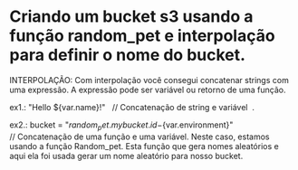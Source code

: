 # Criando um bucket s3 usando a função random_pet e interpolação para definir o nome do bucket.

INTERPOLAÇÃO: 
Com interpolação você consegui concatenar strings com uma expressão.  A expressão pode ser variável ou retorno de uma função.

ex1.: "Hello ${var.name}!" 
&nbsp; // Concatenação de string e variável &nbsp;.
  
ex2.: bucket = "${random_pet.mybucket.id}-${var.environment}"  
// Concatenação de uma função e uma variável.
Neste caso, estamos usando a função Random_pet. Esta função que gera nomes aleatórios e aqui ela foi usada gerar um nome aleatório para nosso bucket.

